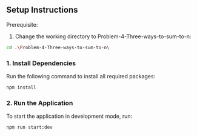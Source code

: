 ## Setup Instructions

Prerequisite:
1. Change the working directory to Problem-4-Three-ways-to-sum-to-n:
```bash
cd .\Problem-4-Three-ways-to-sum-to-n\
```

### 1. Install Dependencies

Run the following command to install all required packages:

```bash
npm install
```

### 2. Run the Application
To start the application in development mode, run:

```bash
npm run start:dev
```